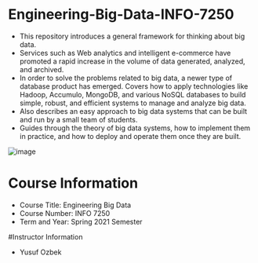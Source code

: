 # Engineering-Big-Data-INFO-7250

* This repository introduces a general framework for thinking about big data. 
* Services such as Web analytics and intelligent e-commerce have promoted a rapid increase in the volume of data generated, analyzed, and archived. 
* In order to solve the problems related to big data, a newer type of database product has emerged. Covers how to apply technologies like Hadoop, Accumulo, MongoDB, and various NoSQL databases to build simple, robust, and efficient systems to manage and analyze big data. 
* Also describes an easy approach to big data systems that can be built and run by a small team of students. 
* Guides through the theory of big data systems, how to implement them in practice, and how to deploy and operate them once they are built.

![image](https://user-images.githubusercontent.com/59846364/116896855-a00c3a00-ac02-11eb-828d-10c99670647c.png)

# Course Information
* Course Title: Engineering Big Data
* Course Number: INFO 7250
* Term and Year: Spring 2021 Semester

#Instructor Information

* Yusuf Ozbek
